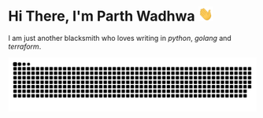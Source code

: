 <h1>Hi There, I'm Parth Wadhwa <img  src="https://raw.githubusercontent.com/ABSphreak/ABSphreak/master/gifs/Hi.gif" width="30px"></h1>

I am just another blacksmith who loves writing in _python_, _golang_ and _terraform_. <br>

<p align="center">
  <img src="https://raw.githubusercontent.com/parthw/parthw/output/github-contribution-grid-snake.svg" />
</p>
